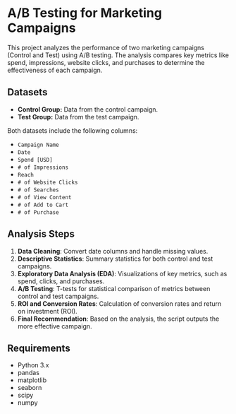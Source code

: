 # A/B Testing for Marketing Campaigns

This project analyzes the performance of two marketing campaigns (Control and Test) using A/B testing. The analysis compares key metrics like spend, impressions, website clicks, and purchases to determine the effectiveness of each campaign.

## Datasets

- **Control Group:** Data from the control campaign.
- **Test Group:** Data from the test campaign.

Both datasets include the following columns:
- `Campaign Name`
- `Date`
- `Spend [USD]`
- `# of Impressions`
- `Reach`
- `# of Website Clicks`
- `# of Searches`
- `# of View Content`
- `# of Add to Cart`
- `# of Purchase`

## Analysis Steps

1. **Data Cleaning**: Convert date columns and handle missing values.
2. **Descriptive Statistics**: Summary statistics for both control and test campaigns.
3. **Exploratory Data Analysis (EDA)**: Visualizations of key metrics, such as spend, clicks, and purchases.
4. **A/B Testing**: T-tests for statistical comparison of metrics between control and test campaigns.
5. **ROI and Conversion Rates**: Calculation of conversion rates and return on investment (ROI).
6. **Final Recommendation**: Based on the analysis, the script outputs the more effective campaign.

## Requirements

- Python 3.x
- pandas
- matplotlib
- seaborn
- scipy
- numpy

